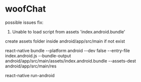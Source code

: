 # woofChat

possible issues fix:

1. Unable to load script from assets 'index.android.bundle'

create assets folder inside android/app/src/main if not exist

react-native bundle --platform android --dev false --entry-file index.android.js --bundle-output android/app/src/main/assets/index.android.bundle --assets-dest android/app/src/main/res

react-native run-android
